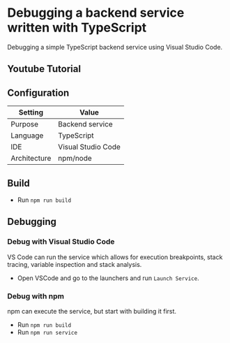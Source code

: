 # Debugging a backend service written with TypeScript
Debugging a simple TypeScript backend service using Visual Studio Code. 

## Youtube Tutorial


## Configuration
| Setting | Value |
| --- | --- |
| Purpose | Backend service |
| Language | TypeScript |
| IDE | Visual Studio Code |
| Architecture | npm/node |


## Build

* Run `npm run build`


## Debugging

### Debug with Visual Studio Code
VS Code can run the service which allows for execution breakpoints, stack tracing, variable inspection and stack analysis. 

* Open VSCode and go to the launchers and run `Launch Service`.


### Debug with npm
npm can execute the service, but start with building it first.

* Run `npm run build`
* Run `npm run service`